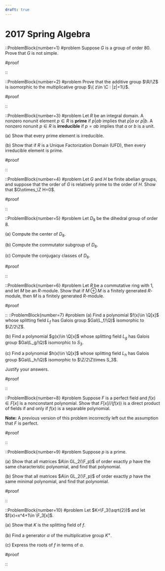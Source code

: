 ```yaml
---
draft: true
---
```


# 2017 Spring Algebra

::ProblemBlock{number=1}
#problem
Suppose $G$ is a group of order 80. Prove that $G$ is not simple.

#proof

::

::ProblemBlock{number=2}
#problem
Prove that the additive group $\R/\Z$ is isomorphic to the multiplicative group $\{ z\in \C : |z|=1\}$.

#proof

::

::ProblemBlock{number=3}
#problem
Let $R$ be an integral domain. A nonzero nonunit element $p\in R$ is __prime__ if $p|ab$ implies that $p|a$ or $p|b$. A nonzero nonunit $p\in R$ is __irreducible__ if $p=ab$ implies that $a$ or $b$ is a unit.

(a) Show that every prime element is irreducible.

(b) Show that if $R$ is a Unique Factorization Domain (UFD), then every irreducible element is prime.

#proof

::

::ProblemBlock{number=4}
#problem
Let $G$ and $H$ be finite abelian groups, and suppose that the order of $G$ is relatively prime to the order of $H$. Show that $G\otimes_\Z H=0$.

#proof

::

::ProblemBlock{number=5}
#problem
Let $D_8$ be the dihedral group of order 8.

(a) Compute the center of $D_8$.

(b) Compute the commutator subgroup of $D_8$.

(c) Compute the conjugacy classes of $D_8$.

#proof

::

::ProblemBlock{number=6}
#problem
Let $R$ be a commutative ring with 1, and let $M$ be an $R$-module. Show that if $M\oplus M$ is a finitely generated $R$-module, then $M$ is a finitely generated $R$-module.

#proof

::
::ProblemBlock{number=7}
#problem
(a) Find a polynomial $f(x)\in \Q[x]$ whose splitting field $L_f$ has Galois group $Gal(L_f/\Q)$ isomorphic to $\Z/2\Z$.

(b) Find a polynomial $g(x)\in \Q[x]$ whose splitting field $L_g$ has Galois group $Gal(L_g/\Q)$ isomorphic to $S_3$.

(c) Find a polynomial $h(x)\in \Q[x]$ whose splitting field $L_h$ has Galois group $Gal(L_h/\Q)$ isomorphic to $\Z/2\Z\times S_3$.

Justify your answers.

#proof

::

::ProblemBlock{number=8}
#problem
Suppose $F$ is a perfect field and $f(x)\in F[x]$ is a nonconstant polynomial. Show that $F[x]//(f(x))$ is a direct product of fields if and only if $f(x)$ is a separable polynomial.

__Note:__ A previous version of this problem incorrectly left out the assumption that $F$ is perfect.

#proof

::

::ProblemBlock{number=9}
#problem
Suppose $p$ is a prime.

(a) Show that all matrices $A\in GL_2(\F_p)$ of order exactly $p$ have the same characteristic polynomial, and find that polynomial.

(b) Show that all matrices $A\in GL_2(\F_p)$ of order exactly $p$ have the same minimal polynomial, and find that polynomial.

#proof

::

::ProblemBlock{number=10}
#problem
Let $K=\F_3(\sqrt{2})$ and let $f(x)=x^4+1\in \F_3[x]$.

(a) Show that $K$ is the splitting field of $f$.

(b) Find a generator $\alpha$ of the multiplicative group $K^\times$.

(c) Express the roots of $f$ in terms of $\alpha$.

#proof

::